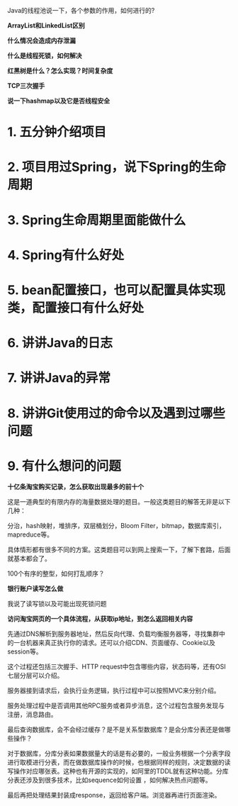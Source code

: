  Java的线程池说一下，各个参数的作用，如何进行的? 

 **ArrayList和LinkedList区别** 

 **什么情况会造成内存泄漏** 

 **什么是线程死锁，如何解决** 

 **红黑树是什么？怎么实现？时间复杂度** 

 **TCP三次握手** 

 **说一下hashmap以及它是否线程安全** 

# 1. 五分钟介绍项目

# 2. 项目用过Spring，说下Spring的生命周期

# 3. Spring生命周期里面能做什么

# 4. Spring有什么好处

# 5. bean配置接口，也可以配置具体实现类，配置接口有什么好处

# 6. 讲讲Java的日志

# 7. 讲讲Java的异常

# 8. 讲讲Git使用过的命令以及遇到过哪些问题

# 9. 有什么想问的问题

**十亿条淘宝购买记录，怎么获取出现最多的前十个**

这是一道典型的有限内存的海量数据处理的题目。一般这类题目的解答无非是以下几种：

分治，hash映射，堆排序，双层桶划分，Bloom Filter，bitmap，数据库索引，mapreduce等。

具体情形都有很多不同的方案。这类题目可以到网上搜索一下，了解下套路，后面就基本都会了。

 

100个有序的整型，如何打乱顺序？ 



**银行账户读写怎么做**

我说了读写锁以及可能出现死锁问题





**访问淘宝网页的一个具体流程，从获取ip地址，到怎么返回相关内容**

先通过DNS解析到服务器地址，然后反向代理、负载均衡服务器等，寻找集群中的一台机器来真正执行你的请求。还可以介绍CDN、页面缓存、Cookie以及session等。

这个过程还包括三次握手、HTTP request中包含哪些内容，状态码等，还有OSI七层分层可以介绍。

服务器接到请求后，会执行业务逻辑，执行过程中可以按照MVC来分别介绍。

服务处理过程中是否调用其他RPC服务或者异步消息，这个过程包含服务发现与注册，消息路由。

最后查询数据库，会不会经过缓存？是不是关系型数据库？是会分库分表还是做哪些操作？

对于数据库，分库分表如果数据量大的话是有必要的，一般业务根据一个分表字段进行取模进行分表，而在做数据库操作的时候，也根据同样的规则，决定数据的读写操作对应哪张表。这种也有开源的实现的，如阿里的TDDL就有这种功能。分库分表还涉及到很多技术，比如sequence如何设置 ，如何解决热点问题等。

最后再把处理结果封装成response，返回给客户端。浏览器再进行页面渲染。